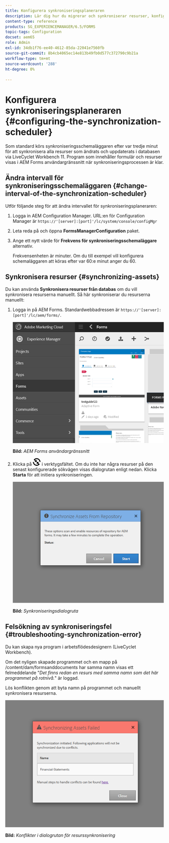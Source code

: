 ```yaml
---
title: Konfigurera synkroniseringsplaneraren
description: Lär dig hur du migrerar och synkroniserar resurser, konfigurerar schemaläggaren för synkronisering och använder mappar för att ordna resurser.
content-type: reference
products: SG_EXPERIENCEMANAGER/6.5/FORMS
topic-tags: Configuration
docset: aem65
role: Admin
exl-id: 34db1f76-ee40-4612-85da-22041e7560fb
source-git-commit: 8b4cb4065ec14e813b49fb0d577c372790c9b21a
workflow-type: tm+mt
source-wordcount: '288'
ht-degree: 0%

---
```


# Konfigurera synkroniseringsplaneraren {#configuring-the-synchronization-scheduler}

Som standard körs synkroniseringsschemaläggaren efter var tredje minut för att synkronisera alla resurser som ändrats och uppdaterats i databasen via LiveCyclet Workbench 11. Program som innehåller formulär och resurser visas i AEM Forms användargränssnitt när synkroniseringsprocessen är klar.

## Ändra intervall för synkroniseringsschemaläggaren {#change-interval-of-the-synchronization-scheduler}

Utför följande steg för att ändra intervallet för synkroniseringsplaneraren:

1. Logga in AEM Configuration Manager. URL:en för Configuration Manager är `https://'[server]:[port]'/lc/system/console/configMgr`

1. Leta reda på och öppna **FormsManagerConfiguration** paket.

1. Ange ett nytt värde för **Frekvens för synkroniseringsschemaläggare** alternativ.

   Frekvensenheten är minuter. Om du till exempel vill konfigurera schemaläggaren att köras efter var 60:e minut anger du 60.

## Synkronisera resurser {#synchronizing-assets}

Du kan använda **Synkronisera resurser från databas** om du vill synkronisera resurserna manuellt. Så här synkroniserar du resurserna manuellt:

1. Logga in på AEM Forms. Standardwebbadressen är `https://'[server]:[port]'/lc/aem/forms/`.

   ![AEM Forms användargränssnitt](assets/aem_forms_ui.png)

   **Bild:** *AEM Forms användargränssnitt*

1. Klicka på ![aem6forms_sync](assets/aem6forms_sync.png) i verktygsfältet. Om du inte har några resurser på den senast konfigurerade sökvägen visas dialogrutan enligt nedan. Klicka **Starta** för att initiera synkroniseringen.

   ![Synkroniseringsdialogruta](assets/migrate-and-syncronize.png)

   **Bild:** *Synkroniseringsdialogruta*

## Felsökning av synkroniseringsfel {#troubleshooting-synchronization-error}

Du kan skapa nya program i arbetsflödesdesignern (LiveCyclet Workbench).

Om det nyligen skapade programmet och en mapp på /content/dam/formsanddocuments har samma namn visas ett felmeddelande &quot;*Det finns redan en resurs med samma namn som det här programmet på rotnivå.*&quot; är loggad.

Lös konflikten genom att byta namn på programmet och manuellt synkronisera resurserna.

![Konflikter i dialogrutan för resurssynkronisering](assets/sync-conflict.png)

**Bild:** *Konflikter i dialogrutan för resurssynkronisering*
